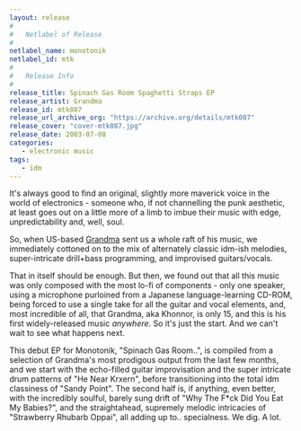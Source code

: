 ```yaml
---
layout: release
#
#   Netlabel of Release
#
netlabel_name: monotonik
netlabel_id: mtk
#
#   Release Info
#
release_title: Spinach Gas Room Spaghetti Straps EP
release_artist: Grandma
release_id: mtk087
release_url_archive_org: "https://archive.org/details/mtk087"
release_cover: "cover-mtk087.jpg"
release_date: 2003-07-08
categories:
   - electronic music
tags:
   - idm
---
```

It's always good to find an original, slightly more maverick voice in the world of electronics - someone who, if not channelling the punk aesthetic, at least goes out on a little more of a limb to imbue their music with edge, unpredictability and, well, soul.

So, when US-based <a href="mailto:otoko_noko@hotmail.com">Grandma</a> sent us a whole raft of his music, we immediately cottoned on to the mix of alternately classic idm-ish melodies, super-intricate drill+bass programming, and improvised guitars/vocals.

That in itself should be enough. But then, we found out that all this music was only composed with the most lo-fi of components - only one speaker, using a microphone purloined from a Japanese language-learning CD-ROM, being forced to use a single take for all the guitar and vocal elements, and, most incredible of all, that Grandma, aka Khonnor, is only 15, and this is his first widely-released music _anywhere_. So it's just the start. And we can't wait to see what happens next. 

This debut EP for Monotonik, "Spinach Gas Room..", is compiled from a selection of Grandma's most prodigous output from the last few months, and we start with the echo-filled guitar improvisation and the super intricate drum patterns of "He Near Krxern", before transitioning into the total idm classiness of "Sandy Point". The second half is, if anything, even better, with the incredibly soulful, barely sung drift of "Why The F*ck Did You Eat My Babies?", and the straightahead, supremely melodic intricacies of "Strawberry Rhubarb Oppai", all adding up to.. specialness. We dig. A lot. 


